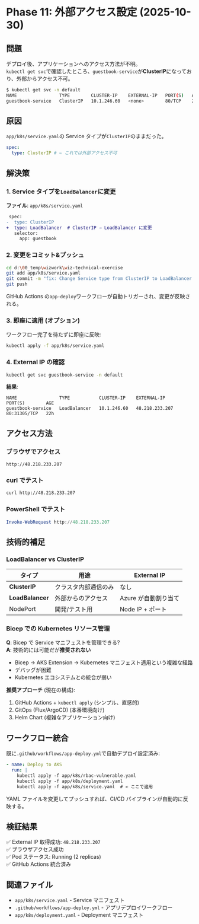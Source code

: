 # Phase 11: 外部アクセス設定 (2025-10-30)

## 問題

デプロイ後、アプリケーションへのアクセス方法が不明。  
`kubectl get svc`で確認したところ、`guestbook-service`が**ClusterIP**になっており、外部からアクセス不可。

```bash
$ kubectl get svc -n default
NAME                TYPE        CLUSTER-IP    EXTERNAL-IP   PORT(S)   AGE
guestbook-service   ClusterIP   10.1.246.60   <none>        80/TCP    22h
```

## 原因

`app/k8s/service.yaml`の Service タイプが`ClusterIP`のままだった。

```yaml
spec:
  type: ClusterIP # ← これでは外部アクセス不可
```

## 解決策

### 1. Service タイプを`LoadBalancer`に変更

**ファイル**: `app/k8s/service.yaml`

```diff
 spec:
-  type: ClusterIP
+  type: LoadBalancer  # ClusterIP → LoadBalancer に変更
   selector:
     app: guestbook
```

### 2. 変更をコミット&プッシュ

```bash
cd d:\00_temp\wizwork\wiz-technical-exercise
git add app/k8s/service.yaml
git commit -m "fix: Change Service type from ClusterIP to LoadBalancer for external access"
git push
```

GitHub Actions の`app-deploy`ワークフローが自動トリガーされ、変更が反映される。

### 3. 即座に適用 (オプション)

ワークフロー完了を待たずに即座に反映:

```bash
kubectl apply -f app/k8s/service.yaml
```

### 4. External IP の確認

```bash
kubectl get svc guestbook-service -n default
```

**結果**:

```
NAME                TYPE           CLUSTER-IP    EXTERNAL-IP      PORT(S)        AGE
guestbook-service   LoadBalancer   10.1.246.60   48.218.233.207   80:31305/TCP   22h
```

## アクセス方法

### ブラウザでアクセス

```
http://48.218.233.207
```

### curl でテスト

```bash
curl http://48.218.233.207
```

### PowerShell でテスト

```powershell
Invoke-WebRequest http://48.218.233.207
```

## 技術的補足

### LoadBalancer vs ClusterIP

| タイプ           | 用途                 | External IP          |
| ---------------- | -------------------- | -------------------- |
| **ClusterIP**    | クラスタ内部通信のみ | なし                 |
| **LoadBalancer** | 外部からのアクセス   | Azure が自動割り当て |
| NodePort         | 開発/テスト用        | Node IP + ポート     |

### Bicep での Kubernetes リソース管理

**Q**: Bicep で Service マニフェストを管理できる?  
**A**: 技術的には可能だが**推奨されない**

- Bicep → AKS Extension → Kubernetes マニフェスト適用という複雑な経路
- デバッグが困難
- Kubernetes エコシステムとの統合が弱い

**推奨アプローチ** (現在の構成):

1. GitHub Actions + `kubectl apply` (シンプル、直感的)
2. GitOps (Flux/ArgoCD) (本番環境向け)
3. Helm Chart (複雑なアプリケーション向け)

## ワークフロー統合

既に`.github/workflows/app-deploy.yml`で自動デプロイ設定済み:

```yaml
- name: Deploy to AKS
  run: |
    kubectl apply -f app/k8s/rbac-vulnerable.yaml
    kubectl apply -f app/k8s/deployment.yaml
    kubectl apply -f app/k8s/service.yaml  # ← ここで適用
```

YAML ファイルを変更してプッシュすれば、CI/CD パイプラインが自動的に反映する。

## 検証結果

✅ External IP 取得成功: `48.218.233.207`  
✅ ブラウザアクセス成功  
✅ Pod ステータス: Running (2 replicas)  
✅ GitHub Actions 統合済み

## 関連ファイル

- `app/k8s/service.yaml` - Service マニフェスト
- `.github/workflows/app-deploy.yml` - アプリデプロイワークフロー
- `app/k8s/deployment.yaml` - Deployment マニフェスト

